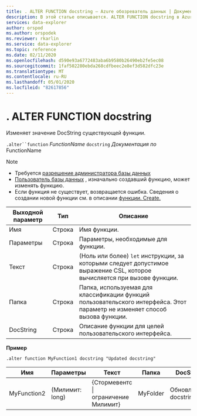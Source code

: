 ```yaml
---
title: . ALTER FUNCTION docstring — Azure обозреватель данных | Документация Майкрософт
description: В этой статье описывается. ALTER FUNCTION docstring в Azure обозреватель данных.
services: data-explorer
author: orspod
ms.author: orspodek
ms.reviewer: rkarlin
ms.service: data-explorer
ms.topic: reference
ms.date: 02/11/2020
ms.openlocfilehash: d590e93a6772483aba6b9580b26490eb2fe5ec08
ms.sourcegitcommit: 1faf502280ebda268cdfbeec2e8ef3d582dfc23e
ms.translationtype: MT
ms.contentlocale: ru-RU
ms.lasthandoff: 05/01/2020
ms.locfileid: "82617856"
---
```

# <a name="alter-function-docstring"></a>. ALTER FUNCTION docstring

Изменяет значение DocString существующей функции.

`.alter``function` *FunctionName* `docstring` *Документация по* FunctionName

> [!NOTE]
> * Требуется [разрешение администратора базы данных](../management/access-control/role-based-authorization.md)
> * [Пользователь базы данных](../management/access-control/role-based-authorization.md) , изначально создавший функцию, может изменять функцию. 
> * Если функция не существует, возвращается ошибка. Сведения о создании новой функции см. в описании [функции. Create.](create-function.md)

|Выходной параметр |Тип |Описание
|---|---|--- 
|Имя  |Строка |Имя функции. 
|Параметры  |Строка |Параметры, необходимые для функции.
|Текст  |Строка |(Ноль или более) `let` инструкции, за которыми следует допустимое выражение CSL, которое вычисляется при вызове функции.
|Папка|Строка|Папка, используемая для классификации функций пользовательского интерфейса. Этот параметр не изменяет способ вызова функции.
|DocString|Строка|Описание функции для целей пользовательского интерфейса.

**Пример** 

```kusto
.alter function MyFunction1 docstring "Updated docstring"
```
    
|Имя |Параметры |Текст|Папка|DocString
|---|---|---|---|---
|MyFunction2 |(Милимит: long)| {Стормевентс &#124; ограничение Милимит}|MyFolder|Обновленный docstring|